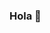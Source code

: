 ### Hola  👋

<!--


**jairo570/jairo570** is a ✨ _special_ ✨ repository because its `README.md` (this file) appears on your GitHub profile.



- 🔭 Actualmente estoy estudiando en el Instituto Tecnológico de Tijuana
- 🌱 Actualmente estoy aprendiendo a utilizar diferentes sistemas operativos
- 🤔 I’m looking for help with ...
- 💬Preguntame  sobre cualquier tema en general , si puedo ayudarte con gusto lo hare
- Me pueden contactar por medio de facebook 
-
-
-->
